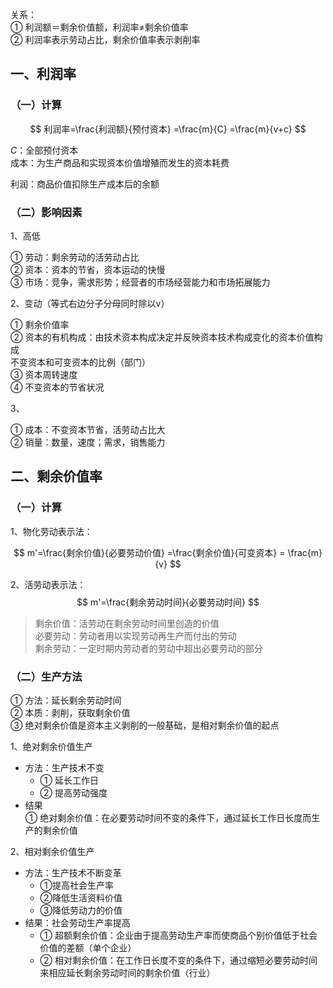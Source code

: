 





关系：  
① 利润额＝剩余价值额，利润率≠剩余价值率  
② 利润率表示劳动占比，剩余价值率表示剥削率


## 一、利润率

### （一）计算

$$
利润率=\frac{利润额}{预付资本}
=\frac{m}{C}
=\frac{m}{v+c}
$$

$C$：全部预付资本  
成本：为生产商品和实现资本价值增殖而发生的资本耗费

利润：商品价值扣除生产成本后的余额

### （二）影响因素

1、高低

① 劳动：剩余劳动的活劳动占比  
② 资本：资本的节省，资本运动的快慢  
③ 市场：竞争，需求形势；经营者的市场经营能力和市场拓展能力  

2、变动（等式右边分子分母同时除以v）

① 剩余价值率  
② 资本的有机构成：由技术资本构成决定并反映资本技术构成变化的资本价值构成  
不变资本和可变资本的比例（部门）  
③ 资本周转速度  
④ 不变资本的节省状况

3、

① 成本：不变资本节省，活劳动占比大  
② 销量：数量，速度；需求，销售能力

## 二、剩余价值率
### （一）计算

1、物化劳动表示法：

$$
m'=\frac{剩余价值}{必要劳动价值}
=\frac{剩余价值}{可变资本}
= \frac{m}{v}
$$

2、活劳动表示法：
$$
m'=\frac{剩余劳动时间}{必要劳动时间}
$$
> 剩余价值：活劳动在剩余劳动时间里创造的价值  
> 必要劳动：劳动者用以实现劳动再生产而付出的劳动  
> 剩余劳动：一定时期内劳动者的劳动中超出必要劳动的部分

### （二）生产方法

① 方法：延长剩余劳动时间  
② 本质：剥削，获取剩余价值  
③ 绝对剩余价值是资本主义剥削的一般基础，是相对剩余价值的起点

1、绝对剩余价值生产  
- 方法：生产技术不变
  - ① 延长工作日
  - ② 提高劳动强度  
- 结果  
① 绝对剩余价值：在必要劳动时间不变的条件下，通过延长工作日长度而生产的剩余价值

2、相对剩余价值生产  
- 方法：生产技术不断变革
    - ①提高社会生产率
    - ②降低生活资料价值
    - ③降低劳动力的价值  
- 结果：社会劳动生产率提高  
    - ① 超额剩余价值：企业由于提高劳动生产率而使商品个别价值低于社会价值的差额（单个企业）  
    - ② 相对剩余价值：在工作日长度不变的条件下，通过缩短必要劳动时间来相应延长剩余劳动时间的剩余价值（行业）









